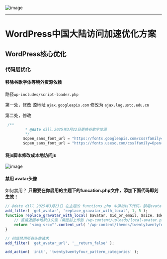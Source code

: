 
![image](https://github.com/user-attachments/assets/8a0108f8-0e8c-49b4-829a-181b5b1e9a43)

---


# WordPress中国大陆访问加速优化方案

##   WordPress核心优化

### 代码层优化

#### 移除谷歌字体等境外资源依赖 

路径`wp-includes/script-loader.php` 

第一处，修改
源地址
`ajax.googleapis.com`
修改为
`ajax.lug.ustc.edu.cn` 

第二处，修改

```js
 /**
         * @date dill.2025年3月22日更换谷歌字体源
         */
		$open_sans_font_url = "https://fonts.googleapis.com/css?family=Open+Sans:300italic,400italic,600italic,300,400,600&subset=$subsets&display=fallback";
		$open_sans_font_url = "https://fonts.useso.com/css?family=Open+Sans:300italic,400italic,600italic,300,400,600&subset=$subsets&display=fallback";
```

#### 将js脚本修改成本地访问js
![image](https://github.com/user-attachments/assets/57553ead-b87b-4dbd-bf27-155079359bd2)


#### 禁用 avatar头像

如何禁用？
**只需要在你启用的主题下的funcation.php文件，添加下面代码即刻生效！**

```js
// @date dill.2025年3月23日 在主题的 functions.php 中添加以下代码，禁用avatar头像，有效
add_filter( 'get_avatar', 'replace_gravatar_with_local', 1, 5 );
function replace_gravatar_with_local( $avatar, $id_or_email, $size, $default, $alt ) {
    // 直接返回本地默认头像（需提前上传到 /wp-content/uploads/local-avatar.png）
    return '<img src="'.content_url( '/wp-content/themes/twentytwentyfour/assets/images/localavatar.png' ).'" width="'.$size.'" height="'.$size.'" alt="'.$alt.'" class="avatar" />';
}

// 彻底禁用所有头像请求
add_filter( 'get_avatar_url', '__return_false' );

add_action( 'init', 'twentytwentyfour_pattern_categories' );
```



